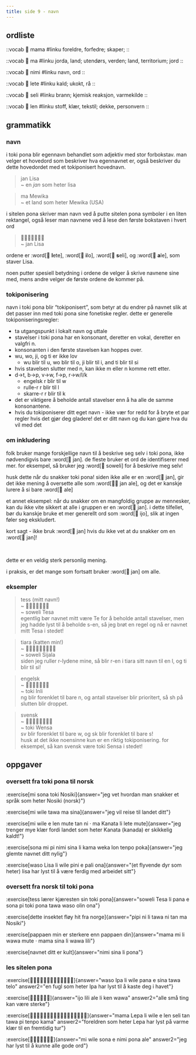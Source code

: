 ```yaml
---
title: side 9 - navn 
---
```

## ordliste

::vocab
󱤱 mama
#linku
foreldre, forfedre; skaper;
::

::vocab
󱤰 ma
#linku
jorda, land; utendørs, verden; land, territorium; jord
::

::vocab
󱥂 nimi
#linku
navn, ord
::

::vocab
󱤦 lete
#linku
kald; ukokt, rå
::

::vocab
󱥗 seli
#linku
brann; kjemisk reaksjon, varmekilde
::

::vocab
󱤥 len
#linku
stoff, klær, tekstil; dekke, personvern
::

## grammatikk
### navn
i toki pona blir egennavn behandlet som adjektiv med stor forbokstav. man velger et hovedord som beskriver hva egennavnet er, også beskriver du dette hovedordet med et tokiponisert hovednavn. 

> jan Lisa \
> ~ en *jan* som heter lisa

> ma Mewika \
> ~ et land som heter Mewika (USA)

i sitelen pona skriver man navn ved å putte sitelen pona symboler i en liten rektangel, også leser man navnene ved å lese den første bokstaven i hvert ord

> 󱤑󱦐󱤦󱤎󱥗󱤄󱦑 \
> ~ jan Lisa

ordene er :word[󱤦 **l**ete], :word[󱤎 **i**lo], :word[󱥗 **s**eli], og :word[󱤄 **a**le], som staver Lisa.

noen putter spesiell betydning i ordene de velger å skrive navnene sine med, mens andre velger de første ordene de kommer på. 

### tokiponisering

 navn i toki pona blir “tokiponisert”, som betyr at du endrer på navnet slik at det passer inn med toki pona sine fonetiske regler. dette er generelle tokiponiseringsregler: 

- ta utgangspunkt i lokalt navn og uttale
-  stavelser i toki pona har en konsonant, deretter en vokal, deretter en valgfri n.
- konsonanten i den første stavelsen kan hoppes over.
- wu, wo, ji, og ti er ikke lov
    - wu blir til u, wo blir til o, ji blir til i, and ti blir til si
- hvis stavelsen slutter med n, kan ikke m eller n komme rett etter. 
- d->t, b->p, v->w, f->p, r->w/l/k 
    - engelsk r blir til w
    - rulle-r r blir til l
    - skarre-r r blir til k
- det er viktigere å beholde antall stavelser enn å ha alle de samme konsonantene. 
- hvis du tokiponiserer ditt eget navn - ikke vær for redd for å bryte et par regler hvis det gjør deg gladere! det er ditt navn og du kan gjøre hva du vil med det 

### om inkludering

folk bruker mange forskjellige navn til å beskrive seg selv i toki pona, ikke nødvendigvis bare :word[󱤑 jan]. de fleste bruker et ord de identifiserer med mer. for eksempel, så bruker jeg :word[󱥢 soweli] for å beskrive meg selv!

husk dette når du snakker toki pona!
siden ikke alle er en :word[󱤑 jan], gir det ikke mening å oversette alle som :word[󱤑󱤄 jan ale], og det er kanskje lurere å si bare :word[󱤄 ale]

et annet eksempel: når du snakker om en mangfoldig gruppe av mennesker, kan du ikke vite sikkert at alle i gruppen er en :word[󱤑 jan]. i dette tilfellet, bør du kanskje bruke et mer generellt ord som :word[󱤌 ijo], slik at ingen føler seg ekskludert.

kort sagt - ikke bruk :word[󱤑 jan] hvis du ikke vet at du snakker om en :word[󱤑 jan]!


<br />

dette er en veldig sterk personlig mening.

i praksis, er det mange som fortsatt bruker :word[󱤑 jan] om alle.


### eksempler

> tess (mitt navn!) \
> ~ 󱥢󱦐󱥧󱤉󱥦󱤈󱦑 \
> ~ soweli Tesa \
> egentlig bør navnet mitt være Te for å beholde antall stavelser, men jeg hadde lyst til å beholde s-en, så jeg brøt en regel og nå er navnet mitt Tesa i stedet! 

> tiara (katten min!) \
> ~ 󱥢󱦐󱥦󱤌󱤑󱤄󱤧󱤂󱦑 \
> ~ soweli Sijala \
> siden jeg ruller r-lydene mine, så blir r-en i tiara sitt navn til en l, og ti blir til si! 

> engelsk \
> ~ 󱥬󱦐󱤌󱥁󱤧󱤍󱦑 \
> ~ toki Inli \
> ng blir forenklet til bare n, og antall stavelser blir prioritert, så sh på slutten blir droppet. 

> svensk \
> ~ 󱥬󱦐󱥷󱤉󱥂󱥗󱤂󱦑 \
> ~ toki Wensa \
> sv blir forenklet til bare w, og sk blir forenklet til bare s!  \
> husk at det ikke noensinne kun er en riktig tokiponisering. for eksempel, så kan svensk være toki Sensa i stedet!

## oppgaver
### oversett fra toki pona til norsk
:exercise[mi sona toki Nosiki]{answer="jeg vet hvordan man snakker et språk som heter Nosiki (norsk)"}

:exercise[mi wile tawa ma sina]{answer="jeg vil reise til landet ditt"}

:exercise[mi wile e len mute tan ni · ma Kanata li lete mute]{answer="jeg trenger mye klær fordi landet som heter Kanata (kanada) er skikkelig kaldt!"}

:exercise[sona mi pi nimi sina li kama weka lon tenpo poka]{answer="jeg glemte navnet ditt nylig"}

:exercise[waso Lisa li wile pini e pali ona]{answer="(et flyvende dyr som heter) lisa har lyst til å være ferdig med arbeidet sitt"}

### oversett fra norsk til toki pona
:exercise[tess lærer kjæresten sin toki pona]{answer="soweli Tesa li pana e sona pi toki pona tawa waso olin ona"}

:exercise[dette insektet fløy hit fra norge]{answer="pipi ni li tawa ni tan ma Nosiki"}

:exercise[pappaen min er sterkere enn pappaen din]{answer="mama mi li wawa mute · mama sina li wawa lili"}

:exercise[navnet ditt er kult]{answer="nimi sina li pona"}

### les sitelen pona
:exercise[󱥴󱦐󱤎󱥉󱤄󱦑󱤧󱥷󱥌󱤉󱥞󱥩󱥪]{answer="waso Ipa li wile pana e sina tawa telo" answer2="en fugl som heter Ipa har lyst til å kaste deg i havet"}

:exercise[󱤌󱤨󱤄󱤧󱤘󱥵]{answer="ijo lili ale li ken wawa" answer2="alle små ting kan være sterke"}

:exercise[󱤱󱦐󱤮󱤉󱥑󱤄󱦑󱤧󱥷󱤉󱤥󱥗󱥧󱥩󱥍󱥫󱤖]{answer="mama Lepa li wile e len seli tan tawa pi tenpo kama" answer2="foreldren som heter Lepa har lyst på varme klær til en fremtidig tur"}

:exercise[󱤴󱥷󱥡󱤉󱥂󱥔󱤄]{answer="mi wile sona e nimi pona ale" answer2="jeg har lyst til å kunne alle gode ord"}